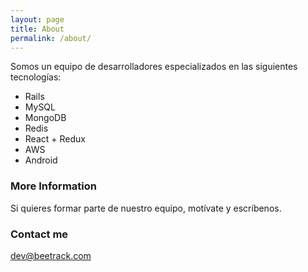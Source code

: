 ```yaml
---
layout: page
title: About
permalink: /about/
---
```


Somos un equipo de desarrolladores especializados en las siguientes tecnologías:

- Rails
- MySQL
- MongoDB
- Redis
- React + Redux
- AWS
- Android

### More Information

Si quieres formar parte de nuestro equipo, motívate y escríbenos.

### Contact me

[dev@beetrack.com](mailto:dev@beetrack.com)